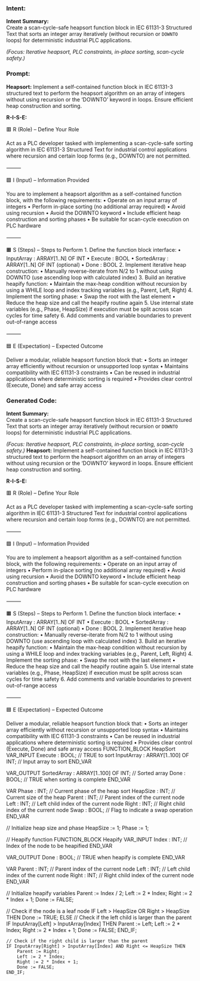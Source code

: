 ### Intent:
**Intent Summary:**  
Create a scan-cycle-safe heapsort function block in IEC 61131-3 Structured Text that sorts an integer array iteratively (without recursion or `DOWNTO` loops) for deterministic industrial PLC applications.  

*(Focus: Iterative heapsort, PLC constraints, in-place sorting, scan-cycle safety.)*

### Prompt:
**Heapsort:**
Implement a self-contained function block in IEC 61131-3 structured text to perform the heapsort algorithm on an array of integers without using recursion or the ‘DOWNTO’ keyword in loops. Ensure efficient heap construction and sorting.

**R-I-S-E:**

🟥 R (Role) – Define Your Role

Act as a PLC developer tasked with implementing a scan-cycle-safe sorting algorithm in IEC 61131-3 Structured Text for industrial control applications where recursion and certain loop forms (e.g., DOWNTO) are not permitted.

⸻

🟩 I (Input) – Information Provided

You are to implement a heapsort algorithm as a self-contained function block, with the following requirements:
	•	Operate on an input array of integers
	•	Perform in-place sorting (no additional array required)
	•	Avoid using recursion
	•	Avoid the DOWNTO keyword
	•	Include efficient heap construction and sorting phases
	•	Be suitable for scan-cycle execution on PLC hardware

⸻

🟧 S (Steps) – Steps to Perform
	1.	Define the function block interface:
	•	InputArray : ARRAY[1..N] OF INT
	•	Execute : BOOL
	•	SortedArray : ARRAY[1..N] OF INT (optional)
	•	Done : BOOL
	2.	Implement iterative heap construction:
	•	Manually reverse-iterate from N/2 to 1 without using DOWNTO (use ascending loop with calculated index)
	3.	Build an iterative heapify function:
	•	Maintain the max-heap condition without recursion by using a WHILE loop and index tracking variables (e.g., Parent, Left, Right)
	4.	Implement the sorting phase:
	•	Swap the root with the last element
	•	Reduce the heap size and call the heapify routine again
	5.	Use internal state variables (e.g., Phase, HeapSize) if execution must be split across scan cycles for time safety
	6.	Add comments and variable boundaries to prevent out-of-range access

⸻

🟦 E (Expectation) – Expected Outcome

Deliver a modular, reliable heapsort function block that:
	•	Sorts an integer array efficiently without recursion or unsupported loop syntax
	•	Maintains compatibility with IEC 61131-3 constraints
	•	Can be reused in industrial applications where deterministic sorting is required
	•	Provides clear control (Execute, Done) and safe array access

### Generated Code:
**Intent Summary:**  
Create a scan-cycle-safe heapsort function block in IEC 61131-3 Structured Text that sorts an integer array iteratively (without recursion or `DOWNTO` loops) for deterministic industrial PLC applications.  

*(Focus: Iterative heapsort, PLC constraints, in-place sorting, scan-cycle safety.)*
**Heapsort:**
Implement a self-contained function block in IEC 61131-3 structured text to perform the heapsort algorithm on an array of integers without using recursion or the ‘DOWNTO’ keyword in loops. Ensure efficient heap construction and sorting.

**R-I-S-E:**

🟥 R (Role) – Define Your Role

Act as a PLC developer tasked with implementing a scan-cycle-safe sorting algorithm in IEC 61131-3 Structured Text for industrial control applications where recursion and certain loop forms (e.g., DOWNTO) are not permitted.

⸻

🟩 I (Input) – Information Provided

You are to implement a heapsort algorithm as a self-contained function block, with the following requirements:
	•	Operate on an input array of integers
	•	Perform in-place sorting (no additional array required)
	•	Avoid using recursion
	•	Avoid the DOWNTO keyword
	•	Include efficient heap construction and sorting phases
	•	Be suitable for scan-cycle execution on PLC hardware

⸻

🟧 S (Steps) – Steps to Perform
	1.	Define the function block interface:
	•	InputArray : ARRAY[1..N] OF INT
	•	Execute : BOOL
	•	SortedArray : ARRAY[1..N] OF INT (optional)
	•	Done : BOOL
	2.	Implement iterative heap construction:
	•	Manually reverse-iterate from N/2 to 1 without using DOWNTO (use ascending loop with calculated index)
	3.	Build an iterative heapify function:
	•	Maintain the max-heap condition without recursion by using a WHILE loop and index tracking variables (e.g., Parent, Left, Right)
	4.	Implement the sorting phase:
	•	Swap the root with the last element
	•	Reduce the heap size and call the heapify routine again
	5.	Use internal state variables (e.g., Phase, HeapSize) if execution must be split across scan cycles for time safety
	6.	Add comments and variable boundaries to prevent out-of-range access

⸻

🟦 E (Expectation) – Expected Outcome

Deliver a modular, reliable heapsort function block that:
	•	Sorts an integer array efficiently without recursion or unsupported loop syntax
	•	Maintains compatibility with IEC 61131-3 constraints
	•	Can be reused in industrial applications where deterministic sorting is required
	•	Provides clear control (Execute, Done) and safe array access
FUNCTION_BLOCK HeapSort
VAR_INPUT
    Execute : BOOL; // TRUE to sort
    InputArray : ARRAY[1..100] OF INT; // Input array to sort
END_VAR

VAR_OUTPUT
    SortedArray : ARRAY[1..100] OF INT; // Sorted array
    Done : BOOL; // TRUE when sorting is complete
END_VAR

VAR
    Phase : INT; // Current phase of the heap sort
    HeapSize : INT; // Current size of the heap
    Parent : INT; // Parent index of the current node
    Left : INT; // Left child index of the current node
    Right : INT; // Right child index of the current node
    Swap : BOOL; // Flag to indicate a swap operation
END_VAR

// Initialize heap size and phase
HeapSize := 1;
Phase := 1;

// Heapify function
FUNCTION_BLOCK Heapify
VAR_INPUT
    Index : INT; // Index of the node to be heapified
END_VAR

VAR_OUTPUT
    Done : BOOL; // TRUE when heapify is complete
END_VAR

VAR
    Parent : INT; // Parent index of the current node
    Left : INT; // Left child index of the current node
    Right : INT; // Right child index of the current node
END_VAR

// Initialize heapify variables
Parent := Index / 2;
Left := 2 * Index;
Right := 2 * Index + 1;
Done := FALSE;

// Check if the node is a leaf node
IF Left > HeapSize OR Right > HeapSize THEN
    Done := TRUE;
ELSE
    // Check if the left child is larger than the parent
    IF InputArray[Left] > InputArray[Index] THEN
        Parent := Left;
        Left := 2 * Index;
        Right := 2 * Index + 1;
        Done := FALSE;
    END_IF;

    // Check if the right child is larger than the parent
    IF InputArray[Right] > InputArray[Index] AND Right <= HeapSize THEN
        Parent := Right;
        Left := 2 * Index;
        Right := 2 * Index + 1;
        Done := FALSE;
    END_IF;
